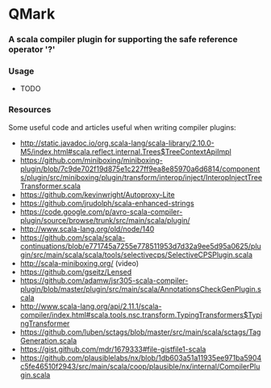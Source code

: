 QMark
=================

### A scala compiler plugin for supporting the safe reference operator '?'

### Usage
* TODO

### Resources

Some useful code and articles useful when writing compiler plugins:

* http://static.javadoc.io/org.scala-lang/scala-library/2.10.0-M5/index.html#scala.reflect.internal.Trees$TreeContextApiImpl
* https://github.com/miniboxing/miniboxing-plugin/blob/7c9de702f19d875e1c227ff9ea8e85970a6d6814/components/plugin/src/miniboxing/plugin/transform/interop/inject/InteropInjectTreeTransformer.scala
* https://github.com/kevinwright/Autoproxy-Lite
* https://github.com/jrudolph/scala-enhanced-strings
* https://code.google.com/p/avro-scala-compiler-plugin/source/browse/trunk/src/main/scala/plugin/
* http://www.scala-lang.org/old/node/140
* https://github.com/scala/scala-continuations/blob/e771745a7255e778511953d7d32a9ee5d95a0625/plugin/src/main/scala/scala/tools/selectivecps/SelectiveCPSPlugin.scala
* http://scala-miniboxing.org/ (video)
* https://github.com/gseitz/Lensed
* https://github.com/adamw/jsr305-scala-compiler-plugin/blob/master/plugin/src/main/scala/AnnotationsCheckGenPlugin.scala
* http://www.scala-lang.org/api/2.11.1/scala-compiler/index.html#scala.tools.nsc.transform.TypingTransformers$TypingTransformer
* https://github.com/luben/sctags/blob/master/src/main/scala/sctags/TagGeneration.scala
* https://gist.github.com/mdr/1679333#file-gistfile1-scala
* https://github.com/plausiblelabs/nx/blob/1db603a51a11935ee971ba5904c5fe46510f2943/src/main/scala/coop/plausible/nx/internal/CompilerPlugin.scala
